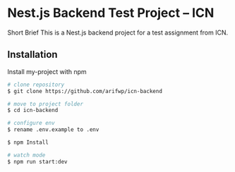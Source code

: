# Nest.js Backend Test Project – ICN

Short Brief
This is a Nest.js backend project for a test assignment from ICN.

## Installation

Install my-project with npm

```bash
# clone repository
$ git clone https://github.com/arifwp/icn-backend

# move to project folder
$ cd icn-backend

# configure env
$ rename .env.example to .env

$ npm Install

# watch mode
$ npm run start:dev
```

